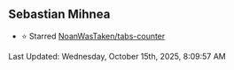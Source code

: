 <h2>Sebastian Mihnea</h2>

<!--RECENT_ACTIVITY:start-->
- ⭐ Starred [NoanWasTaken/tabs-counter](https://github.com/NoanWasTaken/tabs-counter)<br>
<!--RECENT_ACTIVITY:end-->
<!--RECENT_ACTIVITY:last_update-->
Last Updated: Wednesday, October 15th, 2025, 8:09:57 AM
<!--RECENT_ACTIVITY:last_update_end-->

<!---LOL-STATS-START-HERE--->
<!---LOL-STATS-END-HERE--->
